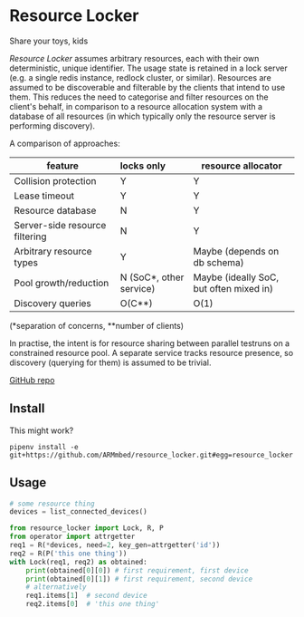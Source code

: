 # Resource Locker
Share your toys, kids

_Resource Locker_ assumes arbitrary resources, each with their own deterministic, unique identifier.
The usage state is retained in a lock server (e.g. a single redis instance, redlock cluster, or similar).
Resources are assumed to be discoverable and filterable by the clients that intend to use them.
This reduces the need to categorise and filter resources on the client's behalf, in comparison to
a resource allocation system with a database of all resources (in which typically only the resource
server is performing discovery).

A comparison of approaches:

| feature | locks only | resource allocator |
|-|:-|-|
| Collision protection | Y | Y |
| Lease timeout | Y | Y |
| Resource database | N | Y |
| Server-side resource filtering | N | Y |
| Arbitrary resource types | Y | Maybe (depends on db schema) |
| Pool growth/reduction | N (SoC*, other service) | Maybe (ideally SoC, but often mixed in) |
| Discovery queries | O(C**) | O(1) |

(*separation of concerns, **number of clients)

In practise, the intent is for resource sharing between parallel testruns on a constrained resource pool.
A separate service tracks resource presence, so discovery (querying for them) is assumed to be trivial. 

[GitHub repo](https://github.com/ARMmbed/resource_locker)

## Install
This might work?

`pipenv install -e git+https://github.com/ARMmbed/resource_locker.git#egg=resource_locker`

## Usage

```python
# some resource thing
devices = list_connected_devices()

from resource_locker import Lock, R, P
from operator import attrgetter
req1 = R(*devices, need=2, key_gen=attrgetter('id'))
req2 = R(P('this one thing'))
with Lock(req1, req2) as obtained:
    print(obtained[0][0]) # first requirement, first device
    print(obtained[0][1]) # first requirement, second device
    # alternatively
    req1.items[1]  # second device
    req2.items[0]  # 'this one thing'
```
